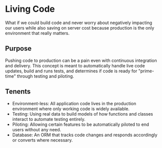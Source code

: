Living Code
===========

What if we could build code and never worry about negatively impacting our users while also saving on server cost because production is the only environment that really matters.

## Purpose

Pushing code to production can be a pain even with continuous integration and delivery. This concept is meant to automatically handle live code updates, build and runs tests, and determines if code is ready for "prime-time" through testing and piloting.

## Tenents
- Environment-less: All application code lives in the production environment where only working code is widely available.
- Testing: Using real data to build models of how functions and classes interact to automate testing entirely.
- Piloting: Allowing certain features to be automatically piloted to end users without any need.
- Database: An ORM that tracks code changes and responds accordingly or converts where necessary.
